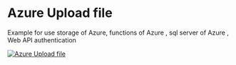 # Azure Upload file


Example for use storage of Azure, functions of Azure , sql server of Azure , Web API authentication



[![Azure Upload file](https://img.youtube.com/vi/1vltszeXxFU/0.jpg)](http://www.youtube.com/watch?v=1vltszeXxFU)
